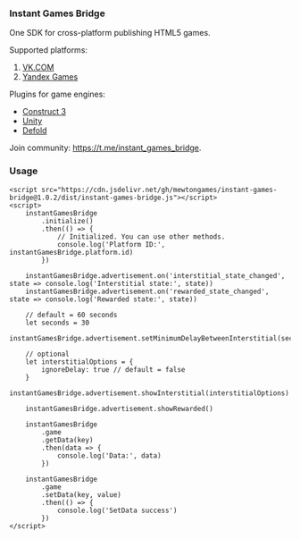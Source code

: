 ### Instant Games Bridge
One SDK for cross-platform publishing HTML5 games.

Supported platforms:
1. [VK.COM](https://vk.com)
2. [Yandex Games](https://yandex.com/games/)

Plugins for game engines:
+ [Construct 3](https://github.com/mewtongames/instant-games-bridge-construct)
+ [Unity](https://github.com/mewtongames/instant-games-bridge-unity)
+ [Defold](https://github.com/mewtongames/instant-games-bridge-defold)

Join community: https://t.me/instant_games_bridge.

### Usage
```
<script src="https://cdn.jsdelivr.net/gh/mewtongames/instant-games-bridge@1.0.2/dist/instant-games-bridge.js"></script>
<script>
    instantGamesBridge
        .initialize()
        .then(() => {
            // Initialized. You can use other methods.
            console.log('Platform ID:', instantGamesBridge.platform.id)
        })
    
    instantGamesBridge.advertisement.on('interstitial_state_changed', state => console.log('Interstitial state:', state))
    instantGamesBridge.advertisement.on('rewarded_state_changed', state => console.log('Rewarded state:', state))

    // default = 60 seconds
    let seconds = 30
    instantGamesBridge.advertisement.setMinimumDelayBetweenInterstitial(seconds)
    
    // optional
    let interstitialOptions = {
        ignoreDelay: true // default = false
    }
    instantGamesBridge.advertisement.showInterstitial(interstitialOptions)
    
    instantGamesBridge.advertisement.showRewarded()

    instantGamesBridge
        .game
        .getData(key)
        .then(data => {
            console.log('Data:', data)
        })

    instantGamesBridge
        .game
        .setData(key, value)
        .then(() => {
            console.log('SetData success')
        })
</script>
```